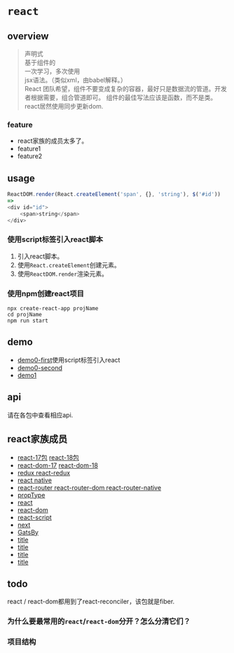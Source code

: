 # `react`

## overview

> 声明式  
> 基于组件的  
> 一次学习，多次使用  
> jsx语法。（类似xml，由babel解释。）  
> React 团队希望，组件不要变成复杂的容器，最好只是数据流的管道。开发者根据需要，组合管道即可。 组件的最佳写法应该是函数，而不是类。
> react居然使用同步更新dom.  

### feature

- react家族的成员太多了。
- feature1
- feature2

## usage
```js
ReactDOM.render(React.createElement('span', {}, 'string'), $('#id'))
=>
<div id="id">
    <span>string</span>
</div>
```
### 使用script标签引入react脚本
1. 引入react脚本。
2. 使用`React.createElement`创建元素。
3. 使用`ReactDOM.render`渲染元素。

### 使用npm创建react项目
```
npx create-react-app projName
cd projName
npm run start
```

## demo

- [demo0-first](/react/demo0/first.html)使用script标签引入react  
- [demo0-second](/react/demo0/second.html)  
- [demo1]()  

## api
请在各包中查看相应api.

## react家族成员

- [react-17包](/framework/react/react-17/index.html) [react-18包](/framework/react/react-18/index.html)  
- [react-dom-17](/framework/react/react-dom-17/index.html)  [react-dom-18](/framework/react/react-dom-18/index.html)  
- [redux react-redux](/framework/react/redux/index.html)  
- [react native](/framework/react/reactNative.html)  
- [react-router react-router-dom react-router-native](/framework/react/router.html)  
- [propType](/framework/react/propType.html)  
- [react](/framework/react/react.html)  
- [react-dom](/framework/react/react-dom.html)  
- [react-script](/framework/react/react-script.html)  
- [next](/framework/react/next/index.html)  
- [GatsBy](/framework/react/gateby/index.html)  
- [title](/framework/react/title.html)  
- [title](/framework/react/title.html)  
- [title](/framework/react/title.html)  
- [title](/framework/react/title.html)  

## todo
react / react-dom都用到了react-reconciler，该包就是fiber.

### 为什么要最常用的`react`/`react-dom`分开？怎么分清它们？
### 项目结构